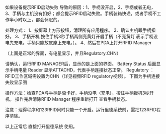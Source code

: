 如果设备提示RFID启动失败
导致的原因：1、手柄没开启，2、手柄或者无电，3、手柄与主机没有扣好；都会提示RFID启动失败。手柄装箱快递，或者手柄不工作半小时以上，都会休眠的。

处理方式：
1、按屏幕上方形按钮，清理所有应用程序。
2、确认主机跟手柄扣好。
3、手柄开机
按住手柄3秒手柄两侧亮黄灯开启手柄（不亮黄灯 表示手柄没电先充电，手柄只能放底座上充电。）。
4、然后在PDA上打开RFID Manager

（上面是正常的界面，有电量显示，并且Regulatory:CHN）

请确认，运行RFID MANAGER后，显示的是上面的界面。
Battery Status  后面显示手柄电量  Reader 显示ATTACHD，代表手柄连接状态正常。
Regulatory  ：RFID工作区域需设置为CHN（详见视频RFID regulatory视频）。
下图为手柄连接失败显示图

操作方法：检查PDA与手柄是否卡好，手柄没电（充电），按住手柄扳机3秒开机。
操作完后清除RFID Manager 程序重新打开 查看手柄状态。

注意：理得程序和123RFID同时只能一个开启。运行里德系统前，需把123RFID程序清除。

以上正常后 直接打开里德系统 使用。
